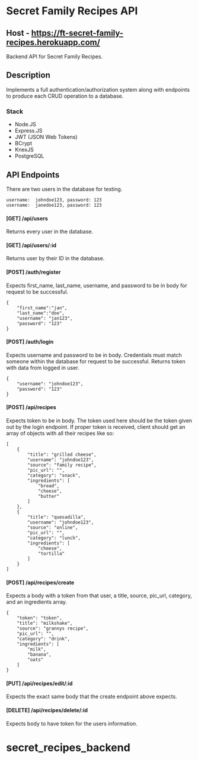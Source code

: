 # Secret Family Recipes API

## Host - https://ft-secret-family-recipes.herokuapp.com/

Backend API for Secret Family Recipes.

## Description

Implements a full authentication/authorization system along with endpoints to produce each CRUD operation to a database.

### Stack

- Node.JS
- Express.JS
- JWT (JSON Web Tokens)
- BCrypt
- KnexJS
- PostgreSQL

## API Endpoints

There are two users in the database for testing.

```
username:  johndoe123, password: 123
username:  janedoe123, password: 123
```

#### [GET] /api/users

Returns every user in the database.

#### [GET] /api/users/:id

Returns user by their ID in the database.

#### [POST] /auth/register

Expects first_name, last_name, username, and password to be in body for request to be successful.

```
{
    "first_name":"jan",
    "last_name":"doe",
    "username": "jan123",
    "password": "123"
}
```

#### [POST] /auth/login

Expects username and password to be in body. Credentials must match someone within the database for request to be successful. Returns token with data from logged in user.

```
{
    "username": "johndoe123",
    "password": "123"
}
```

#### [POST] /api/recipes

Expects token to be in body. The token used here should be the token given out by the login endpoint. If proper token is received, client should get an array of objects with all their recipes like so:

```
[
    {
        "title": "grilled cheese",
        "username": "johndoe123",
        "source": "family recipe",
        "pic_url": "",
        "category": "snack",
        "ingredients": [
            "bread",
            "cheese",
            "butter"
        ]
    },
    {
        "title": "quesadilla",
        "username": "johndoe123",
        "source": "online",
        "pic_url": "",
        "category": "lunch",
        "ingredients": [
            "cheese",
            "tortilla"
        ]
    }
]

```

#### [POST] /api/recipes/create

Expects a body with a token from that user, a title, source, pic_url, category, and an ingredients array.

```
{
    "token": "token",
    "title": "milkshake",
    "source": "grannys recipe",
    "pic_url": "",
    "category": "drink",
    "ingredients": [
        "milk",
        "banana",
        "oats"
    ]
}
```

#### [PUT] /api/recipes/edit/:id

Expects the exact same body that the create endpoint above expects.

#### [DELETE] /api/recipes/delete/:id

Expects body to have token for the users information.
# secret_recipes_backend
